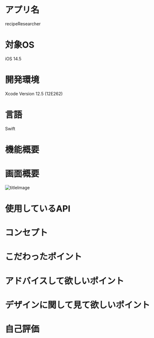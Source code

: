 # アプリ名
recipeResearcher
# 対象OS
iOS 14.5
# 開発環境
Xcode Version 12.5 (12E262)
# 言語
Swift
# 機能概要

# 画面概要
![titleImage](readmeImage/titleView.PNG)
# 使用しているAPI

# コンセプト

# こだわったポイント

# アドバイスして欲しいポイント

# デザインに関して見て欲しいポイント

# 自己評価















